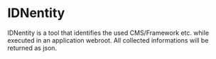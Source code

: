 # IDNentity

IDNentity is a tool that identifies the used CMS/Framework etc. while executed in an application webroot. All collected informations will be returned as json.
